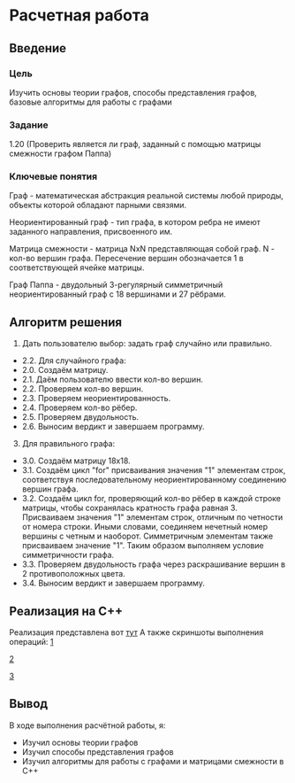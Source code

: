 # Расчетная работа 

## Введение

### Цель

Изучить основы теории графов, способы представления графов, базовые алгоритмы для работы с графами

### Задание

1.20 (Проверить является ли граф, заданный с помощью матрицы смежности графом Паппа)

### Ключевые понятия

Граф - математическая абстракция реальной системы любой природы, объекты которой обладают парными связями.

Неориентированный граф -  тип графа, в котором ребра не имеют заданного направления, присвоенного им.

Матрица смежности - матрица NxN представляющая собой граф. N - кол-во вершин графа. Пересечение вершин обозначается 1 в соответствующей ячейке матрицы.

Граф Паппа - двудольный 3-регулярный симметричный неориентированный граф с 18 вершинами и 27 рёбрами.

## Алгоритм решения

1. Дать пользователю выбор: задать граф случайно или правильно.
- 2.2. Для случайного графа:
- 2.0. Создаём матрицу.
- 2.1. Даём пользователю ввести кол-во вершин.
- 2.2. Проверяем кол-во вершин.
- 2.3. Проверяем неориентированность.
- 2.4. Проверяем кол-во рёбер.
- 2.5. Проверяем двудольность.
- 2.6. Выносим вердикт и завершаем программу.

3. Для правильного графа:
- 3.0. Создаём матрицу 18х18.
- 3.1. Создаём цикл "for" присваивания значения "1" элементам строк, соответствуя последовательному неориентированному соединению вершин графа.
- 3.2. Создаём цикл for, проверяющий кол-во рёбер в каждой строке матрицы, чтобы сохранялась кратность графа равная 3. Присваиваем значения "1" элементам строк, отличным по четности от номера строки.
Иными словами, соединяем нечетный номер вершины с четным и наоборот. Симметричным элементам также присваиваем значение "1". Таким образом выполняем условие симметричности графа.
- 3.3. Проверяем двудольность графа через раскрашивание вершин в 2 противоположных цвета.
- 3.4. Выносим вердикт и завершаем программу.

## Реализация на C++

Реализация представлена вот [тут](https://github.com/iis-32170x/RPIIS/blob/%D0%9E%D1%81%D1%82%D1%80%D0%BE%D0%B2_%D0%9C/%D0%A0%D0%A0/%D0%9A%D0%BE%D0%B4)
А также скриншоты выполнения операций: 
[1](https://github.com/iis-32170x/RPIIS/blob/%D0%9E%D1%81%D1%82%D1%80%D0%BE%D0%B2_%D0%9C/%D0%A0%D0%A0/%D0%A2%D0%B5%D1%81%D1%821.png)

[2](https://github.com/iis-32170x/RPIIS/blob/%D0%9E%D1%81%D1%82%D1%80%D0%BE%D0%B2_%D0%9C/%D0%A0%D0%A0/%D0%A2%D0%B5%D1%81%D1%822.png)

[3](https://github.com/iis-32170x/RPIIS/blob/%D0%9E%D1%81%D1%82%D1%80%D0%BE%D0%B2_%D0%9C/%D0%A0%D0%A0/%D0%A2%D0%B5%D1%81%D1%823.png)

## Вывод 

В ходе выполнения расчётной работы, я:

- Изучил основы теории графов
- Изучил способы представления графов
- Изучил алгоритмы для работы с графами и матрицами смежности в С++
